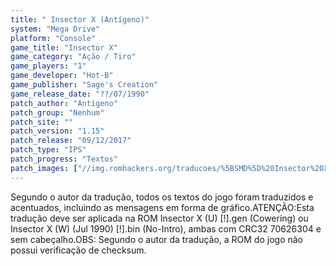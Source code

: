 ```yaml
---
title: " Insector X (Antígeno)"
system: "Mega Drive"
platform: "Console"
game_title: "Insector X"
game_category: "Ação / Tiro"
game_players: "1"
game_developer: "Hot-B"
game_publisher: "Sage's Creation"
game_release_date: "??/07/1990"
patch_author: "Antígeno"
patch_group: "Nenhum"
patch_site: ""
patch_version: "1.15"
patch_release: "09/12/2017"
patch_type: "IPS"
patch_progress: "Textos"
patch_images: ["//img.romhackers.org/traducoes/%5BSMD%5D%20Insector%20X%20-%20Ant%C3%ADgeno%20-%201.png","//img.romhackers.org/traducoes/%5BSMD%5D%20Insector%20X%20-%20Ant%C3%ADgeno%20-%202.png","//img.romhackers.org/traducoes/%5BSMD%5D%20Insector%20X%20-%20Ant%C3%ADgeno%20-%203.png"]
---
```

Segundo o autor da tradução, todos os textos do jogo foram traduzidos e acentuados, incluindo as mensagens em forma de gráfico.ATENÇÃO:Esta tradução deve ser aplicada na ROM Insector X (U) [!].gen (Cowering) ou Insector X (W) (Jul 1990) [!].bin (No-Intro), ambas com CRC32 70626304 e sem cabeçalho.OBS: Segundo o autor da tradução, a ROM do jogo não possui verificação de checksum.